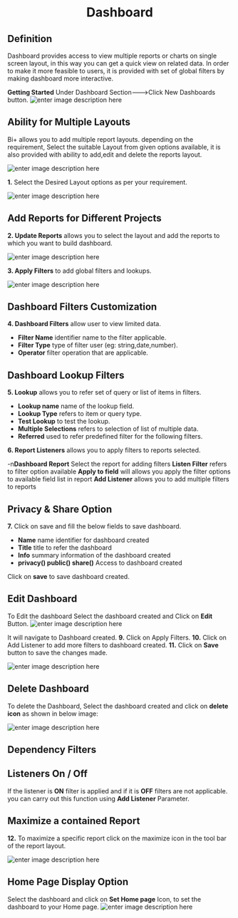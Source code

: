 
<center><h1>Dashboard</h1></center>

## Definition

Dashboard provides access to view multiple reports or charts on single screen layout, in this way you can get a quick view on related data.
In order to make it more feasible to users, it is provided with set of global filters by making dashboard more interactive.
 
 **Getting Started**
Under Dashboard Section--->Click New Dashboards button.
![enter image description here](https://raw.githubusercontent.com/sv18042016/fp1/20367797e10c5eabfec8ab65d23699fb34843101/images/dash.png)

## Ability for Multiple Layouts

Bi+ allows you to add multiple report layouts. depending on the requirement, Select the suitable Layout from given options available, it is also provided with ability to add,edit and delete the reports layout. 

![enter image description here](https://raw.githubusercontent.com/sv18042016/fp1/c9d6b6e9be883a4df0c62c47c8623392dc4e9e10/images/multiple_layout.png)

**1.** Select the Desired Layout options as per your requirement.

![enter image description here](https://raw.githubusercontent.com/sv18042016/fp1/c5df381a6fdd5127a3590acfc32d28528ae62449/images/dash_1.png)


##  Add Reports for Different Projects

**2. Update Reports** allows you to select the layout and add the reports to which you want to build dashboard.

![enter image description here](https://raw.githubusercontent.com/sv18042016/fp1/8414a3a116f22024e677cb9e647af84aaa27f6c6/images/dash_2.png)

**3. Apply Filters** to add global filters and lookups.

![enter image description here](https://raw.githubusercontent.com/sv18042016/fp1/6132f122dcb8f6567b9b63f0fe51d8fca0de5e01/images/dash_3.png)

## Dashboard Filters Customization

**4. Dashboard Filters** allow user to view limited data.
- **Filter Name** identifier name to the filter applicable.
- **Filter Type** type of filter user (eg: string,date,number).
- **Operator** filter operation that are applicable.

## Dashboard Lookup Filters

**5. Lookup** allows you to refer set of query or list of items in filters.
- **Lookup name** name of the lookup field.
- **Lookup Type**  refers to item or query type.
- **Test Lookup** to test the lookup.
- **Multiple Selections** refers to selection of list of multiple data.
- **Referred** used to refer predefined filter for the following filters. 

**6. Report Listeners** allows you to apply filters to reports selected.

-n**Dashboard Report** Select the report for adding filters
**Listen Filter** refers to filter option available
**Apply to field** will allows you apply the filter options to available field list in report 
**Add Listener** allows you to add multiple filters to reports

## Privacy & Share Option

**7.** Click on save and fill the below fields to save dashboard.
- **Name** name identifier for dashboard created
- **Title** title to refer the dashboard
- **Info** summary information of the dashboard created
- **privacy()  public()  share()** Access to dashboard created

Click on **save** to save dashboard created.

## Edit   Dashboard 
   To Edit the dashboard Select the dashboard created and Click on **Edit** Button. 
   ![enter image description here](https://raw.githubusercontent.com/sv18042016/fp1/32cd07ab577aaece73d4b9b7f53010680bda5fa0/images/edit_dash2.png)
   
It will navigate to Dashboard created. 
**9.**   Click on Apply Filters.
**10.** Click on Add Listener to add more filters to dashboard created.
**11.** Click on **Save** button to save the changes made.

![enter image description here](https://raw.githubusercontent.com/sv18042016/fp1/8ddfd637b9b4be13275803e28d16a23a8fb52666/images/dash_edi3.png)

## Delete Dashboard

To delete the Dashboard, Select the dashboard created and click on **delete icon** as shown in below image:

![enter image description here](https://raw.githubusercontent.com/sv18042016/fp1/666070bb576904871a67ced2eb5388f9bcd1e142/images/dash_del.png)


## Dependency Filters


## Listeners On / Off

If the listener is **ON** filter is applied and if it is **OFF** filters are not applicable. you can carry out this function using **Add Listener** Parameter.

## Maximize a contained Report

**12.** To maximize a specific report click on the maximize icon in the tool bar of the report layout.

![enter image description here](https://raw.githubusercontent.com/sv18042016/fp1/078a756c7f5ed60ca10511acdbae528ea7f7cc16/images/repo_max.png)

## Home Page Display Option


Select the dashboard and click on **Set Home page** Icon, to set the dashboard to your Home page.
![enter image description here](https://raw.githubusercontent.com/sv18042016/fp1/319f0be4611343c3f7cc7ed6d86e60cede6c0e1a/images/dash_home.png)
<!--stackedit_data:
eyJoaXN0b3J5IjpbLTEzMzYxODkzMjRdfQ==
-->